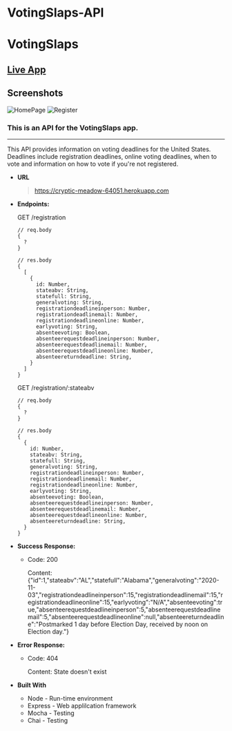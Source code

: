 # VotingSlaps-API

# VotingSlaps

[Live App](https://vercel.com/jurkel/voting-slaps)
---

## Screenshots

![HomePage](https://i.imgur.com/kvPzpKb.png) ![Register](https://i.imgur.com/Y1O62UI.png)

### This is an API for the VotingSlaps app.
---
This API provides information on voting deadlines for the United States. Deadlines include registration deadlines, online voting deadlines, when to vote and information on how to vote if you're not registered. 

- **URL**
  > <https://cryptic-meadow-64051.herokuapp.com>

- **Endpoints:**
  
  GET /registration

  ```
  // req.body
  {
    ?
  }

  // res.body
  {  
    [
      {
        id: Number,
        stateabv: String,
        statefull: String,
        generalvoting: String,
        registrationdeadlineinperson: Number,
        registrationdeadlinemail: Number,
        registrationdeadlineonline: Number,
        earlyvoting: String,
        absenteevoting: Boolean,
        absenteerequestdeadlineinperson: Number,
        absenteerequestdeadlinemail: Number,
        absenteerequestdeadlineonline: Number,
        absenteereturndeadline: String,
      }
    ]
  }
  ```

    GET /registration/:stateabv

  ```
  // req.body
  {
    ?
  }

  // res.body
  {  
    {
      id: Number,
      stateabv: String,
      statefull: String,
      generalvoting: String,
      registrationdeadlineinperson: Number,
      registrationdeadlinemail: Number,
      registrationdeadlineonline: Number,
      earlyvoting: String,
      absenteevoting: Boolean,
      absenteerequestdeadlineinperson: Number,
      absenteerequestdeadlinemail: Number,
      absenteerequestdeadlineonline: Number,
      absenteereturndeadline: String,
    }
  }
  ```

- **Success Response:**
  - Code: 200
    
    Content: {"id":1,"stateabv":"AL","statefull":"Alabama","generalvoting":"2020-11-03","registrationdeadlineinperson":15,"registrationdeadlinemail":15,"registrationdeadlineonline":15,"earlyvoting":"N/A","absenteevoting":true,"absenteerequestdeadlineinperson":5,"absenteerequestdeadlinemail":5,"absenteerequestdeadlineonline":null,"absenteereturndeadline":"Postmarked 1 day before Election Day, received by noon on Election day."}
  
- **Error Response:**
  - Code: 404
    
    Content: State doesn't exist

- **Built With**
  - Node - Run-time environment
  - Express - Web applilcation framework
  - Mocha - Testing
  - Chai - Testing